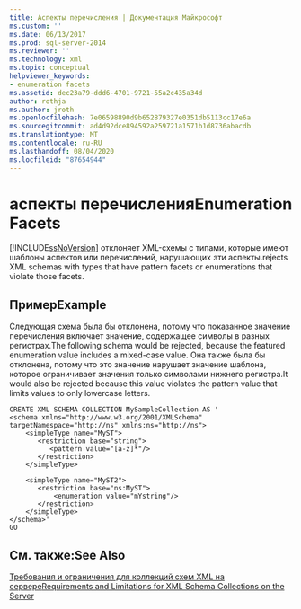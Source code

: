 ```yaml
---
title: Аспекты перечисления | Документация Майкрософт
ms.custom: ''
ms.date: 06/13/2017
ms.prod: sql-server-2014
ms.reviewer: ''
ms.technology: xml
ms.topic: conceptual
helpviewer_keywords:
- enumeration facets
ms.assetid: dec23a79-ddd6-4701-9721-55a2c435a34d
author: rothja
ms.author: jroth
ms.openlocfilehash: 7e06598890d9b652879327e0351db5113cc17e6a
ms.sourcegitcommit: ad4d92dce894592a259721a1571b1d8736abacdb
ms.translationtype: MT
ms.contentlocale: ru-RU
ms.lasthandoff: 08/04/2020
ms.locfileid: "87654944"
---
```

# <a name="enumeration-facets"></a><span data-ttu-id="edb05-102">аспекты перечисления</span><span class="sxs-lookup"><span data-stu-id="edb05-102">Enumeration Facets</span></span>
  [!INCLUDE[ssNoVersion](../../includes/ssnoversion-md.md)] <span data-ttu-id="edb05-103">отклоняет XML-схемы с типами, которые имеют шаблоны аспектов или перечислений, нарушающих эти аспекты.</span><span class="sxs-lookup"><span data-stu-id="edb05-103">rejects XML schemas with types that have pattern facets or enumerations that violate those facets.</span></span>  
  
## <a name="example"></a><span data-ttu-id="edb05-104">Пример</span><span class="sxs-lookup"><span data-stu-id="edb05-104">Example</span></span>  
 <span data-ttu-id="edb05-105">Следующая схема была бы отклонена, потому что показанное значение перечисления включает значение, содержащее символы в разных регистрах.</span><span class="sxs-lookup"><span data-stu-id="edb05-105">The following schema would be rejected, because the featured enumeration value includes a mixed-case value.</span></span> <span data-ttu-id="edb05-106">Она также была бы отклонена, потому что это значение нарушает значение шаблона, которое ограничивает значения только символами нижнего регистра.</span><span class="sxs-lookup"><span data-stu-id="edb05-106">It would also be rejected because this value violates the pattern value that limits values to only lowercase letters.</span></span>  
  
```  
CREATE XML SCHEMA COLLECTION MySampleCollection AS '  
<schema xmlns="http://www.w3.org/2001/XMLSchema" targetNamespace="http://ns" xmlns:ns="http://ns">  
    <simpleType name="MyST">  
       <restriction base="string">  
          <pattern value="[a-z]*"/>  
       </restriction>  
    </simpleType>  
  
    <simpleType name="MyST2">  
       <restriction base="ns:MyST">  
           <enumeration value="mYstring"/>  
       </restriction>  
    </simpleType>  
</schema>'  
GO  
```  
  
## <a name="see-also"></a><span data-ttu-id="edb05-107">См. также:</span><span class="sxs-lookup"><span data-stu-id="edb05-107">See Also</span></span>  
 [<span data-ttu-id="edb05-108">Требования и ограничения для коллекций схем XML на сервере</span><span class="sxs-lookup"><span data-stu-id="edb05-108">Requirements and Limitations for XML Schema Collections on the Server</span></span>](requirements-and-limitations-for-xml-schema-collections-on-the-server.md)  
  
  
